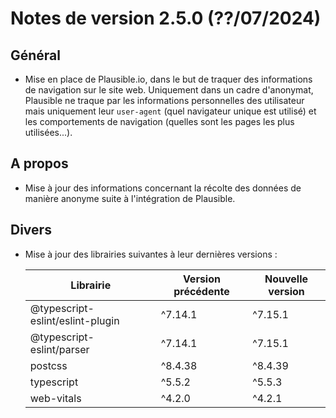 # Notes de version 2.5.0 (??/07/2024)

## Général

- Mise en place de Plausible.io, dans le but de traquer des informations de navigation sur le site web. Uniquement dans un cadre d'anonymat, Plausible ne traque par les informations personnelles des utilisateur mais uniquement leur `user-agent` (quel navigateur unique est utilisé) et les comportements de navigation (quelles sont les pages les plus utilisées...).

## A propos

- Mise à jour des informations concernant la récolte des données de manière anonyme suite à l'intégration de Plausible.

## Divers

- Mise à jour des librairies suivantes à leur dernières versions :

  | Librairie                        | Version précédente | Nouvelle version |
  | -------------------------------- | ------------------ | ---------------- |
  | @typescript-eslint/eslint-plugin | ^7.14.1            | ^7.15.1          |
  | @typescript-eslint/parser        | ^7.14.1            | ^7.15.1          |
  | postcss                          | ^8.4.38            | ^8.4.39          |
  | typescript                       | ^5.5.2             | ^5.5.3           |
  | web-vitals                       | ^4.2.0             | ^4.2.1           |
